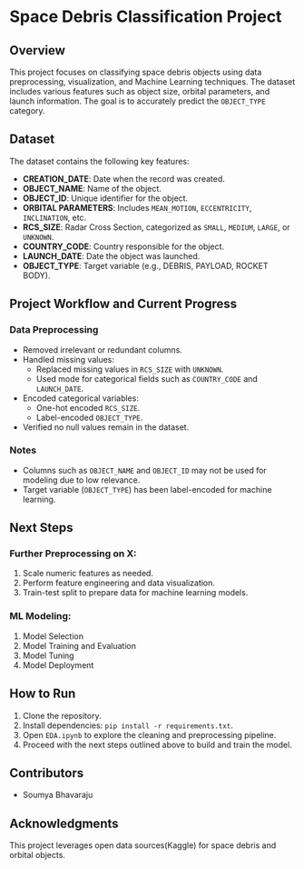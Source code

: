 # Space Debris Classification Project

## Overview
This project focuses on classifying space debris objects using data preprocessing, visualization, and Machine Learning techniques. The dataset includes various features such as object size, orbital parameters, and launch information. The goal is to accurately predict the `OBJECT_TYPE` category.

## Dataset
The dataset contains the following key features:
- **CREATION_DATE**: Date when the record was created.
- **OBJECT_NAME**: Name of the object.
- **OBJECT_ID**: Unique identifier for the object.
- **ORBITAL PARAMETERS**: Includes `MEAN_MOTION`, `ECCENTRICITY`, `INCLINATION`, etc.
- **RCS_SIZE**: Radar Cross Section, categorized as `SMALL`, `MEDIUM`, `LARGE`, or `UNKNOWN`.
- **COUNTRY_CODE**: Country responsible for the object.
- **LAUNCH_DATE**: Date the object was launched.
- **OBJECT_TYPE**: Target variable (e.g., DEBRIS, PAYLOAD, ROCKET BODY).

## Project Workflow and Current Progress
### Data Preprocessing
- Removed irrelevant or redundant columns.
- Handled missing values:
  - Replaced missing values in `RCS_SIZE` with `UNKNOWN`.
  - Used mode for categorical fields such as `COUNTRY_CODE` and `LAUNCH_DATE`.
- Encoded categorical variables:
  - One-hot encoded `RCS_SIZE`.
  - Label-encoded `OBJECT_TYPE`.
- Verified no null values remain in the dataset.

### Notes
- Columns such as `OBJECT_NAME` and `OBJECT_ID` may not be used for modeling due to low relevance.
- Target variable (`OBJECT_TYPE`) has been label-encoded for machine learning.

## Next Steps
### Further Preprocessing on X:
1. Scale numeric features as needed.
2. Perform feature engineering and data visualization.
3. Train-test split to prepare data for machine learning models.

### ML Modeling:
1. Model Selection
2. Model Training and Evaluation
3. Model Tuning
4. Model Deployment

## How to Run
1. Clone the repository.
2. Install dependencies: `pip install -r requirements.txt`.
3. Open `EDA.ipynb` to explore the cleaning and preprocessing pipeline.
4. Proceed with the next steps outlined above to build and train the model.

## Contributors
- Soumya Bhavaraju

## Acknowledgments
This project leverages open data sources(Kaggle) for space debris and orbital objects.
